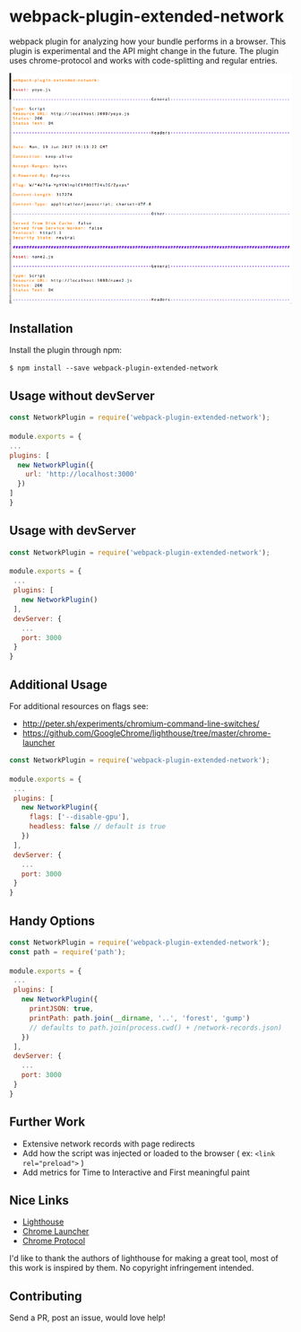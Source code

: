 # webpack-plugin-extended-network

webpack plugin for analyzing how your bundle performs in a browser. This plugin is experimental and the API might change in the future. The plugin uses chrome-protocol and works with code-splitting and regular entries.

![Screenshot](https://github.com/ev1stensberg/webpack-plugin-extended-network/blob/master/assets/screenshot.png)

## Installation

Install the plugin through npm:

`$ npm install --save webpack-plugin-extended-network`


## Usage without devServer
```js
const NetworkPlugin = require('webpack-plugin-extended-network');

module.exports = {
...
plugins: [
  new NetworkPlugin({
    url: 'http://localhost:3000'
  })
]
}
```

## Usage with devServer

```js
const NetworkPlugin = require('webpack-plugin-extended-network');

module.exports = {
 ...
 plugins: [
   new NetworkPlugin()
 ],
 devServer: {
   ...
   port: 3000
 }
}
```

## Additional Usage

For additional resources on flags see:
 - http://peter.sh/experiments/chromium-command-line-switches/
 - https://github.com/GoogleChrome/lighthouse/tree/master/chrome-launcher


```js
const NetworkPlugin = require('webpack-plugin-extended-network');

module.exports = {
 ...
 plugins: [
   new NetworkPlugin({
     flags: ['--disable-gpu'],
     headless: false // default is true
   })
 ],
 devServer: {
   ...
   port: 3000
 }
}
```

## Handy Options

```js
const NetworkPlugin = require('webpack-plugin-extended-network');
const path = require('path');

module.exports = {
 ...
 plugins: [
   new NetworkPlugin({
     printJSON: true,
     printPath: path.join(__dirname, '..', 'forest', 'gump')
     // defaults to path.join(process.cwd() + /network-records.json)
   })
 ],
 devServer: {
   ...
   port: 3000
 }
}
```

## Further Work

+ Extensive network records with page redirects
+ Add how the script was injected or loaded to the browser ( ex: `<link rel="preload">` )
+ Add metrics for Time to Interactive and First meaningful paint

## Nice Links

- [Lighthouse](https://github.com/GoogleChrome/lighthouse)
- [Chrome Launcher](https://github.com/GoogleChrome/lighthouse/tree/master/chrome-launcher)
- [Chrome Protocol](https://chromedevtools.github.io/devtools-protocol/)

I'd like to thank the authors of lighthouse for making a great tool, most of this work is inspired by them. No copyright infringement intended. 

## Contributing

Send a PR, post an issue, would love help! 
